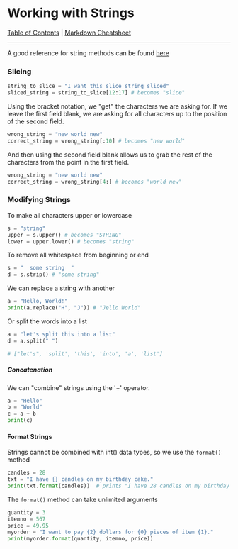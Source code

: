 # Working with Strings

[Table of Contents](../../README.md) | [Markdown Cheatsheet](../../Markdown%20Cheatsheet.md)
___

A good reference for string methods can be found [here](https://www.w3schools.com/python/python_ref_string.asp)
### Slicing
```python
string_to_slice = "I want this slice string sliced"
sliced_string = string_to_slice[12:17] # becomes "slice"
```

Using the bracket notation, we "get" the characters we are asking for.
If we leave the first field blank, we are asking for all characters up to the position of the second field.
```python
wrong_string = "new world new"
correct_string = wrong_string[:10] # becomes "new world"
```

And then using the second field blank allows us to grab the rest of the characters from the point in the first field.
```python
wrong_string = "new world new"
correct_string = wrong_string[4:] # becomes "world new"
```

### Modifying Strings

To make all characters upper or lowercase
```python
s = "string"
upper = s.upper() # becomes "STRING"
lower = upper.lower() # becomes "string"
```

To remove all whitespace from beginning or end
```python
s = "  some string  "
d = s.strip() # "some string"
```

We can replace a string with another
```python
a = "Hello, World!"
print(a.replace("H", "J")) # "Jello World"
```

Or split the words into a list
```python
a = "let's split this into a list"
d = a.split(" ") 

# ["let's", 'split', 'this', 'into', 'a', 'list']
```

##### Concatenation
We can "combine" strings using the '+' operator.
```python
a = "Hello"  
b = "World"  
c = a + b  
print(c)
```

#### Format Strings
Strings cannot be combined with int() data types, so we use the `format()` method

```python
candles = 28
txt = "I have {} candles on my birthday cake."
print(txt.format(candles))  # prints "I have 28 candles on my birthday cake."
```

The `format()` method can take unlimited arguments

```python
quantity = 3  
itemno = 567  
price = 49.95  
myorder = "I want to pay {2} dollars for {0} pieces of item {1}."  
print(myorder.format(quantity, itemno, price))
```

